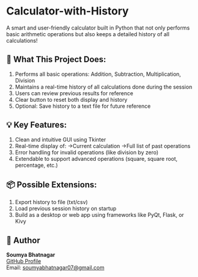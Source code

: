 # Calculator-with-History
A smart and user-friendly calculator built in Python that not only performs basic arithmetic operations but also keeps a detailed history of all calculations!

## 🚀 What This Project Does:

1. Performs all basic operations: Addition, Subtraction, Multiplication, Division
2. Maintains a real-time history of all calculations done during the session
3. Users can review previous results for reference
4. Clear button to reset both display and history
5. Optional: Save history to a text file for future reference

## 💡 Key Features:

1. Clean and intuitive GUI using Tkinter
2. Real-time display of:
   ->Current calculation
   ->Full list of past operations
3. Error handling for invalid operations (like division by zero)
4. Extendable to support advanced operations (square, square root, percentage, etc.)

## 📦 Possible Extensions:

1. Export history to file (txt/csv)
2. Load previous session history on startup
3. Build as a desktop or web app using frameworks like PyQt, Flask, or Kivy

## 👤 Author

**Soumya Bhatnagar**  
[GitHub Profile](https://github.com/Soumyabhatnagar1)  
Email: soumyabhatnagar07@gmail.com  
